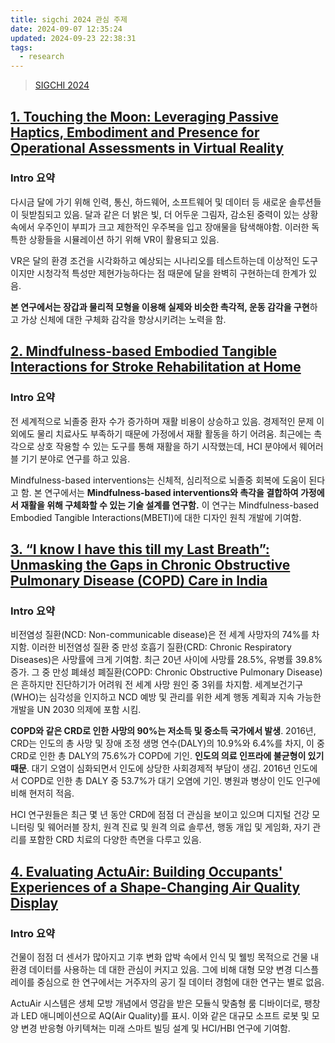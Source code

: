 ```yaml
---
title: sigchi 2024 관심 주제
date: 2024-09-07 12:35:24
updated: 2024-09-23 22:38:31
tags:
  - research
---
```

>[SIGCHI 2024](https://programs.sigchi.org/chi/2024)
## [1. Touching the Moon: Leveraging Passive Haptics, Embodiment and Presence for Operational Assessments in Virtual Reality](https://programs.sigchi.org/chi/2024/program/content/147838)

### Intro 요약
다시금 달에 가기 위해 인력, 통신, 하드웨어, 소프트웨어 및 데이터 등 새로운 솔루션들이 뒷받침되고 있음. 달과 같은 더 밝은 빛, 더 어두운 그림자, 감소된 중력이 있는 상황 속에서 우주인이 부피가 크고 제한적인 우주복을 입고 장애물을 탐색해야함. 이러한 독특한 상황들을 시뮬레이션 하기 위해 VR이 활용되고 있음.

VR은 달의 환경 조건을 시각화하고 예상되는 시나리오를 테스트하는데 이상적인 도구이지만 시청각적 특성만 제현가능하다는 점 때문에 달을 완벽히 구현하는데 한계가 있음. 

**본 연구에서는 장갑과 물리적 모형을 이용해 실제와 비슷한 촉각적, 운동 감각을 구현**하고 가상 신체에 대한 구체화 감각을 향상시키려는 노력을 함.

## [2. Mindfulness-based Embodied Tangible Interactions for Stroke Rehabilitation at Home](https://programs.sigchi.org/chi/2024/program/content/146728)

### Intro 요약
전 세계적으로 뇌졸중 환자 수가 증가하며 재활 비용이 상승하고 있음. 경제적인 문제 이외에도 물리 치료사도 부족하기 때문에 가정에서 재활 활동을 하기 어려움. 최근에는 촉각으로 상호 작용할 수 있는 도구를 통해 재활을 하기 시작했는데, HCI 분야에서 웨어러블 기기 분야로 연구를 하고 있음.

Mindfulness-based interventions는 신체적, 심리적으로 뇌졸중 회복에 도움이 된다고 함. 본 연구에서는 **Mindfulness-based interventions와 촉각을 결합하여 가정에서 재활을 위해 구체화할 수 있는 기술 설계를 연구함.** 이 연구는 Mindfulness-based Embodied Tangible Interactions(MBETI)에 대한 디자인 원칙 개발에 기여함.

## [3. “I know I have this till my Last Breath”: Unmasking the Gaps in Chronic Obstructive Pulmonary Disease (COPD) Care in India](https://programs.sigchi.org/chi/2024/program/content/147082)

### Intro 요약
비전염성 질환(NCD: Non-communicable disease)은 전 세계 사망자의 74%를 차지함. 이러한 비전염성 질환 중 만성 호흡기 질환(CRD: Chronic Respiratory Diseases)은 사망률에 크게 기여함. 최근 20년 사이에 사망률 28.5%, 유병률 39.8% 증가. 그 중 만성 폐쇄성 폐질환(COPD: Chronic Obstructive Pulmonary Disease)은 흔하지만 진단하기가 어려워 전 세계 사망 원인 중 3위를 차지함. 세계보건기구(WHO)는 심각성을 인지하고 NCD 예방  및 관리를 위한 세계 행동 계획과 지속 가능한 개발을 UN 2030 의제에 포함 시킴.

**COPD와 같은 CRD로 인한 사망의 90%는 저소득 및 중소득 국가에서 발생**. 2016년, CRD는 인도의 총 사망 및 장애 조정 생명 연수(DALY)의 10.9%와 6.4%를 차지, 이 중 CRD로 인한 총 DALY의 75.6%가 COPD에 기인. **인도의 의료 인프라에 불균형이 있기 때문**. 대기 오염이 심화되면서 인도에 상당한 사회경제적 부담이 생김. 2016년 인도에서 COPD로 인한 총 DALY 중 53.7%가 대기 오염에 기인. 병원과 병상이 인도 인구에 비해 현저히 적음.

HCI 연구원들은 최근 몇 년 동안 CRD에 점점 더 관심을 보이고 있으며 디지털 건강 모니터링 및 웨어러블 장치, 원격 진료 및 원격 의료 솔루션, 행동 개입 및 게임화, 자기 관리를 포함한 CRD 치료의 다양한 측면을 다루고 있음.

## [4. Evaluating ActuAir: Building Occupants' Experiences of a Shape-Changing Air Quality Display](https://programs.sigchi.org/chi/2024/program/content/146904)

### Intro 요약
건물이 점점 더 센서가 많아지고 기후 변화 압박 속에서 인식 및 웰빙 목적으로 건물 내 환경 데이터를 사용하는 데 대한 관심이 커지고 있음. 그에 비해 대형 모양 변경 디스플레이를 중심으로 한 연구에서는 거주자의 공기 질 데이터 경험에 대한 연구는 별로 없음.

ActuAir 시스템은 생체 모방 개념에서 영감을 받은 모듈식 맞춤형 룸 디바이더로, 팽창과 LED 애니메이션으로 AQ(Air Quality)를 표시. 이와 같은 대규모 소프트 로봇 및 모양 변경 반응형 아키텍쳐는 미래 스마트 빌딩 설계 및 HCI/HBI 연구에 기여함.